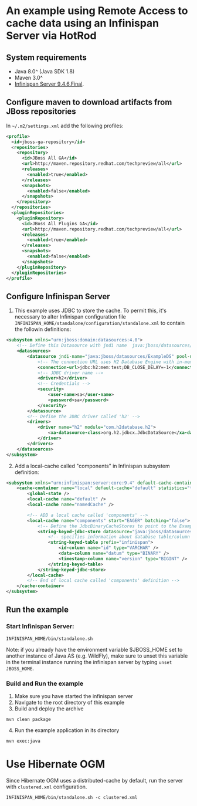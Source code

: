# An example using Remote Access to cache data using an Infinispan Server via HotRod

## System requirements
- Java 8.0^ (Java SDK 1.8)
- Maven 3.0^
- [Infinispan Server 9.4.6.Final](http://downloads.jboss.org/infinispan/9.4.6.Final/infinispan-server-9.4.6.Final.zip).

## Configure maven to download artifacts from JBoss repositories
In `~/.m2/settings.xml` add the following profiles:
```xml
<profile>
  <id>jboss-ga-repository</id>
  <repositories>
    <repository>
      <id>JBoss All GA</id>
      <url>http://maven.repository.redhat.com/techpreview/all</url>
      <releases>
        <enabled>true</enabled>
      </releases>
      <snapshots>
        <enabled>false</enabled>
      </snapshots>
    </repository>
  </repositories>
  <pluginRepositories>
    <pluginRepository>
      <id>JBoss All Plugins GA</id>
      <url>http://maven.repository.redhat.com/techpreview/all</url>
      <releases>
        <enabled>true</enabled>
      </releases>
      <snapshots>
        <enabled>false</enabled>
      </snapshots>
    </pluginRepository>
  </pluginRepositories>
</profile>
```

## Configure Infinispan Server
1. This example uses JDBC to store the cache. To permit this, it's necessary to alter Infinispan configuration file `INFINISPAN_HOME/standalone/configuration/standalone.xml` to contain the followin definitions:

```xml
<subsystem xmlns="urn:jboss:domain:datasources:4.0">
    <!-- Define this Datasource with jndi name  java:jboss/datasources/ExampleDS -->
    <datasources>
        <datasource jndi-name="java:jboss/datasources/ExampleDS" pool-name="ExampleDS" enabled="true" use-java-context="true">
            <!-- The connection URL uses H2 Database Engine with in-memory database called test -->
            <connection-url>jdbc:h2:mem:test;DB_CLOSE_DELAY=-1</connection-url>
            <!-- JDBC driver name -->
            <driver>h2</driver>
            <!-- Credentials -->
            <security>
                <user-name>sa</user-name>
                <password>sa</password>
            </security>
        </datasource>
        <!-- Define the JDBC driver called 'h2' -->
        <drivers>
            <driver name="h2" module="com.h2database.h2">
                <xa-datasource-class>org.h2.jdbcx.JdbcDataSource</xa-datasource-class>
            </driver>
        </drivers>
    </datasources>
</subsystem>
```
2. Add a local-cache called "components" in Infinispan subsystem definition:
```xml
<subsystem xmlns="urn:infinispan:server:core:9.4" default-cache-container="local">
    <cache-container name="local" default-cache="default" statistics="true">
        <global-state />
        <local-cache name="default" />
        <local-cache name="namedCache" />

        <!-- ADD a local cache called 'components' -->
        <local-cache name="components" start="EAGER" batching="false">
            <!-- Define the JdbcBinaryCacheStores to point to the ExampleDS previously defined -->
            <string-keyed-jdbc-store datasource="java:jboss/datasources/ExampleDS" passivation="false" preload="false" purge="false">
                <!-- specifies information about database table/column names and data types -->
                <string-keyed-table prefix="infinispan">
                    <id-column name="id" type="VARCHAR" />
                    <data-column name="datum" type="BINARY" />
                    <timestamp-column name="version" type="BIGINT" />
                </string-keyed-table>
            </string-keyed-jdbc-store>
        </local-cache>
        <!-- End of local cache called 'components' definition -->
    </cache-container>
</subsystem>
```

## Run the example

### Start Infinispan Server:
```shell
INFINISPAN_HOME/bin/standalone.sh
```
Note: if you already have the environment variable $JBOSS_HOME set to another instance of Java AS (e.g. WildFly), make sure to unset this variable in the terminal instance running the infinispan server by typing `unset JBOSS_HOME`.

### Build and Run the example
1. Make sure you have started the infinispan server
2. Navigate to the root directory of this example
3. Build and deploy the archive
```shell
mvn clean package
```
4. Run the example application in its directory
```shell
mvn exec:java
```

# Use Hibernate OGM
Since Hibernate OGM uses a distributed-cache by default, run the server with `clustered.xml` configuration.
```shell
INFINISPAN_HOME/bin/standalone.sh -c clustered.xml
```
